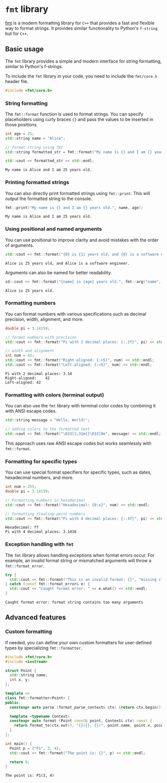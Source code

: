 # `fmt` library

[fmt](https://github.com/fmtlib/fmt) is a modern formatting library for `C++` that provides a fast and flexible way to format strings. It provides similar functionality to Python's `f-string` but for `C++`.

## Basic usage

The `fmt` library provides a simple and modern interface for string formatting, similar to Python's f-strings.

To include the `fmt` library in your code, you need to include the `fmt/core.h` header file.

```cpp
#include <fmt/core.h>
```

### String formatting

The `fmt::format` function is used to format strings. You can specify placeholders using curly braces `{}` and pass the values to be inserted in those positions.

```cpp
int age = 25;
std::string name = "Alice";

// format string using fmt
std::string formatted_str = fmt::format("My name is {} and I am {} years old.", name, age);

std::cout << formatted_str << std::endl;
```
```
My name is Alice and I am 25 years old.
```

### Printing formatted strings

You can also directly print formatted strings using `fmt::print`. This will output the formatted string to the console.

```cpp
fmt::print("My name is {} and I am {} years old.", name, age);
```
```
My name is Alice and I am 25 years old.
```

### Using positional and named arguments

You can use positional to improve clarity and avoid mistakes with the order of arguments.

```cpp
std::cout << fmt::format("{0} is {1} years old, and {0} is a software engineer.", name, age) << std::endl;
```
```
Alice is 25 years old, and Alice is a software engineer.
```

Arguments can also be named for better readability.

```cpp
sd::cout << fmt::format("{name} is {age} years old.", fmt::arg("name", name), fmt::arg("age", age)) << std::endl;
```
```
Alice is 25 years old.
```

### Formatting numbers

You can format numbers with various specifications such as decimal precision, width, alignment, and more.

```cpp
double pi = 3.14159;

// format numbers with precision
std::cout << fmt::format("Pi with 2 decimal places: {:.2f}", pi) << std::endl;

// width and alignment
int num = 42;
std::cout << fmt::format("Right-aligned: {:>5}", num) << std::endl;
std::cout << fmt::format("Left-aligned: {:<5}", num) << std::endl;
```
```
Pi with 2 decimal places: 3.14
Right-aligned:    42
Left-aligned: 42
```

### Formatting with colors (terminal output)

You can also use the `fmt` library with terminal color codes by combining it with ANSI escape codes.

```cpp
std::string message = "Hello, World!";

// adding colors to the formatted text
std::cout << fmt::format("\033[1;31m{}\033[0m", message) << std::endl; // red text
```

This approach uses raw ANSI escape codes but works seamlessly with `fmt::format`.

### Formatting for specific types

You can use special format specifiers for specific types, such as dates, hexadecimal numbers, and more.

```cpp
int num = 255;
double pi = 3.14159;

// Formatting numbers in hexadecimal
std::cout << fmt::format("Hexadecimal: {0:x}", num) << std::endl;

// Formatting floating-point numbers
std::cout << fmt::format("Pi with 4 decimal places: {:.4f}", pi) << std::endl;
```
```
Hexadecimal: ff
Pi with 4 decimal places: 3.1416
```

### Exception handling with `fmt`

The `fmt` library allows handling exceptions when format errors occur. For example, an invalid format string or mismatched arguments will throw a `fmt::format_error`.

```cpp
try {
  std::cout << fmt::format("This is an invalid format: {}", "missing closing brace") << std::endl;
} catch (const fmt::format_error& e) {
  std::cout << "Caught format error: " << e.what() << std::endl;
}
```
```
Caught format error: format string contains too many arguments
```

## Advanced features

### Custom formatting

If needed, you can define your own custom formatters for user-defined types by specializing `fmt::formatter`.

```cpp
#include <fmt/core.h>
#include <iostream>

struct Point {
  std::string name;
  int x, y;
};

template <>
class fmt::formatter<Point> {
public:
  constexpr auto parse (format_parse_context& ctx) {return ctx.begin() }

  template <typename Context>
  constexpr auto format (Point const& point, Context& ctx) const {
    return format_to(ctx.out(), "{}({}, {})", point.name, point.x, point.y);
  }
};

int main() {
  Point p = {"P1", 3, 4};
  std::cout << fmt::format("The point is: {}", p) << std::endl;

  return 0;
}
```
```
The point is: P1(3, 4)
```

